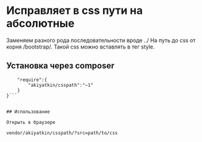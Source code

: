 # Исправляет в css пути на абсолютные
Заменяем разного рода последовательности вроде ../ На путь до css от корня /bootstrap/. Такой css можно вставлять в тег style.

## Установка через composer
```{
	"require":{
		"akiyatkin/csspath":"~1"
	}
}```


## Использование

Открыть в браузере

vendor/akiyatkin/csspath/?src=path/to/css